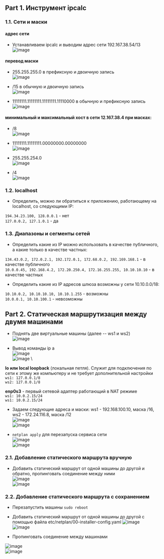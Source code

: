 ## Part 1. Инструмент ipcalc

### 1.1. Сети и маски

#### адрес сети
- Устанавливаем ipcalc и выводим адрес сети 192.167.38.54/13 \
![image](./images/part-1_task-1.1_1.png)

####  перевод маски
- 255.255.255.0 в префиксную и двоичную запись \
![image](./images/part-1_task-1.1_2.1.png)

- /15 в обычную и двоичную запись \
![image](./images/part-1_task-1.1_2.2.png)

- 11111111.11111111.11111111.11110000 в обычную и префиксную запись \
![image](./images/part-1_task-1.1_2.3.png)

#### минимальный и максимальный хост в сети 12.167.38.4 при масках:

- /8 \
![image](./images/part-1_task-1.1_3.1.png)

- 11111111.11111111.00000000.00000000 \
![image](./images/part-1_task-1.1_3.2.png)

- 255.255.254.0 \
![image](./images/part-1_task-1.1_3.3.png)

- /4 \
![image](./images/part-1_task-1.1_3.4.png)

### 1.2. localhost

- Определить, можно ли обратиться к приложению, работающему на localhost, со следующими IP: 

``194.34.23.100, 128.0.0.1`` - нет \
``127.0.0.2, 127.1.0.1`` - да 

### 1.3. Диапазоны и сегменты сетей

- Определить какие из IP можно использовать в качестве публичного, а какие только в качестве частных: 

``134.43.0.2, 172.0.2.1, 192.172.0.1, 172.68.0.2, 192.169.168.1`` - в качестве публичного \
``10.0.0.45, 192.168.4.2, 172.20.250.4, 172.16.255.255, 10.10.10.10`` - в качестве частных 

- Определить какие из IP адресов шлюза возможны у сети 10.10.0.0/18: 

``10.10.0.2, 10.10.10.10, 10.10.1.255`` - возможны \
``10.0.0.1, 10.10.100.1`` - невозможны 


## Part 2. Статическая маршрутизация между двумя машинами

- Поднять две виртуальные машины (далее -- ws1 и ws2) \
![image](./images/part-2_task-2.0_1.1.png)

- Вывод команды ip a \
![image](./images/part-2_task-2.0_2.1.png) \
![image](./images/part-2_task-2.0_2.2.png) \

**lo или local loopback** (локальная петля). Служит для подключения по сети к этому же компьютеру и не требует дополнительной настройки \
``ws1: 127.0.0.1/8`` \
``ws2: 127.0.0.1/8`` 

**enp0s3** - первый сетевой адаптер работающий в NAT режиме \
``ws1: 10.0.2.15/24`` \
``ws1: 10.0.2.15/24`` 

- Задаем следующие адреса и маски: ws1 - 192.168.100.10, маска /16, ws2 - 172.24.116.8, маска /12 \
![image](./images/part-2_task-2.0_3.1.png) \
![image](./images/part-2_task-2.0_3.2.png) 

- ``netplan apply`` для перезапуска сервиса сети \
![image](./images/part-2_task-2.0_4.1.png) \
![image](./images/part-2_task-2.0_4.2.png) 

### 2.1. Добавление статического маршрута вручную

- Добавить статический маршрут от одной машины до другой и обратно, пропинговать соединение между ними \
![image](./images/part-2_task-2.1_1.1.png) \
![image](./images/part-2_task-2.1_1.1.png) 

### 2.2. Добавление статического маршрута с сохранением

- Перезапустить машины 
``sudo reboot``

- Добавить статический маршрут от одной машины до другой с помощью файла etc/netplan/00-installer-config.yaml 
![image](./images/part-2_task-2.2_1.1.png) \
![image](./images/part-2_task-2.2_1.2.png)

- Пропинговать соединение между машинами 

![image](./images/part-2_task-2.2_1.3.png) \
![image](./images/part-2_task-2.2_1.4.png) 


